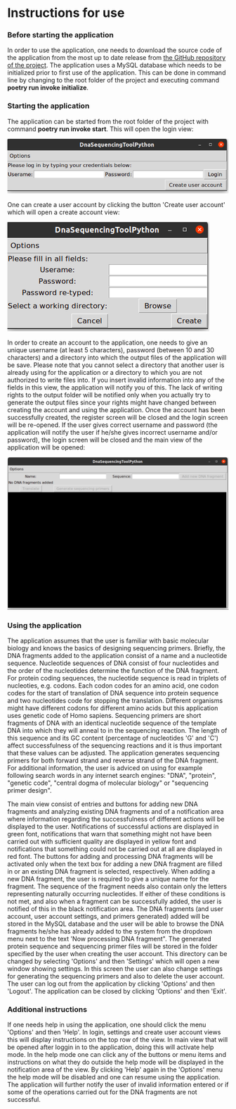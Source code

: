 # Instructions for use
### Before starting the application
In order to use the application, one needs to download the source code of the application from the most up to date release from [the GitHub repository of the project](https://github.com/MattiKannisto/ot-harjoitustyo). The application uses a MySQL database which needs to be initialized prior to first use of the application. This can be done in command line by changing to the root folder of the project and executing command **poetry run invoke initialize**.

### Starting the application
The application can be started from the root folder of the project with command **poetry run invoke start**. This will open the login view:

![a login screen](https://github.com/MattiKannisto/ot-harjoitustyo/raw/master/dokumentaatio/kuvat/login_view)

One can create a user account by clicking the button 'Create user account' which will open a create account view:

![a register screen](https://github.com/MattiKannisto/ot-harjoitustyo/raw/master/dokumentaatio/kuvat/create_account_view)

In order to create an account to the application, one needs to give an unique username (at least 5 characters), password (between 10 and 30 characters) and a directory into which the output files of the application will be save. Please note that you cannot select a directory that another user is already using for the application or a directory to which you are not authorized to write files into. If you insert invalid information into any of the fields in this view, the application will notify you of this. The lack of writing rights to the output folder will be notified only when you actually try to generate the output files since your rights might have changed between creating the account and using the application. Once the account has been successfully created, the register screen will be closed and the login screen will be re-opened. If the user gives correct username and password (the application will notify the user if he/she gives incorrect username and/or password), the login screen will be closed and the main view of the application will be opened:

![the main screen](https://github.com/MattiKannisto/ot-harjoitustyo/raw/master/dokumentaatio/kuvat/main_view)

### Using the application
The application assumes that the user is familiar with basic molecular biology and knows the basics of designing sequencing primers. Briefly, the DNA fragments added to the application consist of a name and a nucleotide sequence. Nucleotide sequences of DNA consist of four nucleotides and the order of the nucleotides determine the function of the DNA fragment. For protein coding sequences, the nucleotide sequence is read in triplets of nucleoties, e.g. codons. Each codon codes for an amino acid, one codon codes for the start of translation of DNA sequence into protein sequence and two nucleotides code for stopping the translation. Different organisms might have different codons for different amino acids but this application uses genetic code of Homo sapiens. Sequencing primers are short fragments of DNA with an identical nucleotide sequence of the template DNA into which they will anneal to in the sequencing reaction. The length of this sequence and its GC content (percentage of nucleotides 'G' and 'C') affect successfulness of the sequencing reactions and it is thus important that these values can be adjusted. The application generates sequencing primers for both forward strand and reverse strand of the DNA fragment. For additional information, the user is adviced on using for example following search words in any internet search engines: "DNA", "protein", "genetic code", "central dogma of molecular biology" or "sequencing primer design".

The main view consist of entries and buttons for adding new DNA fragments and analyzing existing DNA fragments and of a notification area where information regarding the successfulness of different actions will be displayed to the user. Notifications of successful actions are displayed in green font, notifications that warn that something might not have been carried out with sufficient quality are displayed in yellow font and notifications that something could not be carried out at all are displayed in red font. The buttons for adding and processing DNA fragments will be activated only when the text box for adding a new DNA fragment are filled in or an existing DNA fragment is selected, respectively. When adding a new DNA fragment, the user is required to give a unique name for the fragment. The sequence of the fragment needs also contain only the letters representing naturally occurring nucleotides. If either of these conditions is not met, and also when a fragment can be successfully added, the user is notified of this in the black notification area. The DNA fragments (and user account, user account settings, and primers generated) added will be stored in the MySQL database and the user will be able to browse the DNA fragments he/she has already added to the system from the dropdown menu next to the text 'Now processing DNA fragment". The generated protein sequence and sequencing primer files will be stored in the folder specified by the user when creating the user account. This directory can be changed by selecting 'Options' and then 'Settings' which will open a new window showing settings. In this screen the user can also change settings for generating the sequencing primers and also to delete the user account. The user can log out from the application by clicking 'Options' and then 'Logout'. The application can be closed by clicking 'Options' and then 'Exit'.

### Additional instructions
If one needs help in using the application, one should click the menu 'Options' and then 'Help'. In login, settings and create user account views this will display instructions on the top row of the view. In main view that will be opened after loggin in to the application, doing this will activate help mode. In the help mode one can click any of the buttons or menu items and instructions on what they do outside the help mode will be displayed in the notification area of the view. By clicking 'Help' again in the 'Options' menu the help mode will be disabled and one can resume using the application. The application will further notify the user of invalid information entered or if some of the operations carried out for the DNA fragments are not successful.
